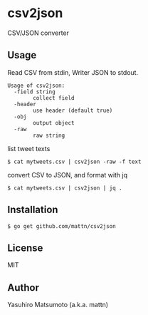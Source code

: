 # csv2json

CSV/JSON converter

## Usage

Read CSV from stdin, Writer JSON to stdout.

```
Usage of csv2json:
  -field string
        collect field
  -header
        use header (default true)
  -obj
        output object
  -raw
        raw string
```

list tweet texts
```
$ cat mytweets.csv | csv2json -raw -f text
```

convert CSV to JSON, and format with jq
```
$ cat mytweets.csv | csv2json | jq .
```

## Installation

```
$ go get github.com/mattn/csv2json
```

## License

MIT

## Author

Yasuhiro Matsumoto (a.k.a. mattn)
